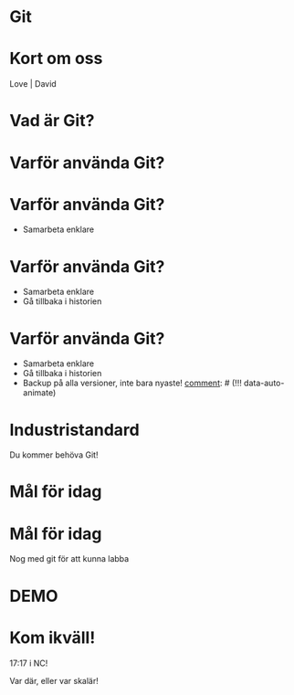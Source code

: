 [comment]: # (THEME = black)

# Git

[comment]: # (!!!)

# Kort om oss
Love | David

[comment]: # (!!!)

# Vad är Git?

[comment]: # (!!!)

# Varför använda Git?

[comment]: # (!!! data-auto-animate)

# Varför använda Git?
* Samarbeta enklare

[comment]: # (!!! data-auto-animate)

# Varför använda Git?
* Samarbeta enklare
* Gå tillbaka i historien

[comment]: # (!!! data-auto-animate)

# Varför använda Git?
* Samarbeta enklare
* Gå tillbaka i historien
* Backup på alla versioner, inte bara nyaste!
[comment]: # (!!! data-auto-animate)

# Industristandard

Du kommer behöva Git!

[comment]: # (!!!)

# Mål för idag

[comment]: # (!!! data-auto-animate)

# Mål för idag
Nog med git för att kunna labba

[comment]: # (!!! data-auto-animate)

# DEMO

[comment]: # (!!!)

# Kom ikväll!
17:17 i NC!

Var där, eller var skalär!